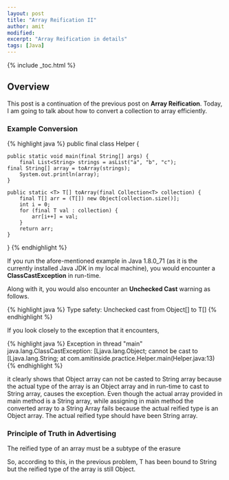 ```yaml
---
layout: post
title: "Array Reification II"
author: amit
modified:
excerpt: "Array Reification in details"
tags: [Java]
---
```


{% include _toc.html %}

## Overview
This post is a continuation of the previous post on **Array Reification**. Today, I am going to talk about how to convert a collection to array efficiently.

### Example Conversion

{% highlight java %}
public final class Helper {

	public static void main(final String[] args) {
		final List<String> strings = asList("a", "b", "c");
    final String[] array = toArray(strings);
		System.out.println(array);
	}

	public static <T> T[] toArray(final Collection<T> collection) {
		final T[] arr = (T[]) new Object[collection.size()];
		int i = 0;
		for (final T val : collection) {
			arr[i++] = val;
		}
		return arr;
	}

}
{% endhighlight %}

If you run the afore-mentioned example in Java 1.8.0_71 (as it is the currently installed Java JDK in my local machine), you would encounter a **ClassCastException** in run-time.<br/>

Along with it, you would also encounter an **Unchecked Cast** warning as follows.

{% highlight java %}
Type safety: Unchecked cast from Object[] to T[]
{% endhighlight %}

If you look closely to the exception that it encounters,

{% highlight java %}
Exception in thread "main" java.lang.ClassCastException: [Ljava.lang.Object; cannot be cast to [Ljava.lang.String; at com.amitinside.practice.Helper.main(Helper.java:13)
{% endhighlight %}

it clearly shows that Object array can not be casted to String array because the actual type of the array is an Object array and in run-time to cast to String array, causes the exception. Even though the actual array provided in main method is a String array, while assigning in main method the converted array to a String Array fails because the actual reified type is an Object array. The actual reified type should have been String array.

### Principle of Truth in Advertising

The reified type of an array must be a subtype of the erasure <br/>

So, according to this, in the previous problem, T has been bound to String but the reified type of the array is still Object.

